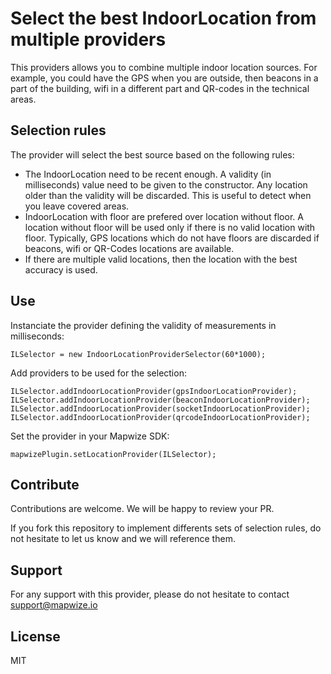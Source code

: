 # Select the best IndoorLocation from multiple providers

This providers allows you to combine multiple indoor location sources. For example, you could have the GPS when you are outside, then beacons in a part of the building, wifi in a different part and QR-codes in the technical areas.

## Selection rules

The provider will select the best source based on the following rules:

- The IndoorLocation need to be recent enough. A validity (in milliseconds) value need to be given to the constructor. Any location older than the validity will be discarded. This is useful to detect when you leave covered areas.
- IndoorLocation with floor are prefered over location without floor. A location without floor will be used only if there is no valid location with floor. Typically, GPS locations which do not have floors are discarded if beacons, wifi or QR-Codes locations are available.
- If there are multiple valid locations, then the location with the best accuracy is used.

## Use

Instanciate the provider defining the validity of measurements in milliseconds:

```
ILSelector = new IndoorLocationProviderSelector(60*1000);
```

Add providers to be used for the selection:

```
ILSelector.addIndoorLocationProvider(gpsIndoorLocationProvider);
ILSelector.addIndoorLocationProvider(beaconIndoorLocationProvider);
ILSelector.addIndoorLocationProvider(socketIndoorLocationProvider);
ILSelector.addIndoorLocationProvider(qrcodeIndoorLocationProvider);
```

Set the provider in your Mapwize SDK:

```
mapwizePlugin.setLocationProvider(ILSelector);     
```

## Contribute

Contributions are welcome. We will be happy to review your PR.

If you fork this repository to implement differents sets of selection rules, do not hesitate to let us know and we will reference them.

## Support

For any support with this provider, please do not hesitate to contact [support@mapwize.io](mailto:support@mapwize.io)

## License

MIT
